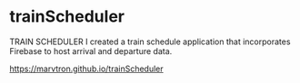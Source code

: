 # trainScheduler
TRAIN SCHEDULER
I created a train schedule application that incorporates Firebase to host arrival and departure data.

https://marvtron.github.io/trainScheduler

